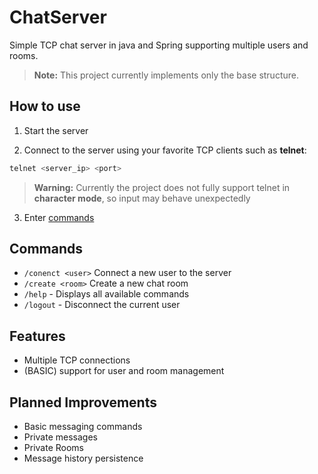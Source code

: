 # ChatServer
Simple TCP chat server in java and Spring supporting multiple users and rooms. 

> **Note:** This project currently implements only the base structure.

## How to use
1. Start the server

2. Connect to the server using your favorite TCP clients such as **telnet**:

```bash
telnet <server_ip> <port>
```
> **Warning:** Currently the project does not fully support telnet in **character mode**, so input may behave unexpectedly  

3. Enter [commands](#Commands)

## Commands
- `/conenct <user>` Connect a new user to the server
- `/create <room>` Create a new chat room
- `/help` - Displays all available commands
- `/logout` - Disconnect the current user


## Features
- Multiple TCP connections
- (BASIC) support for user and room management

## Planned Improvements
- Basic messaging commands
- Private messages
- Private Rooms
- Message history persistence